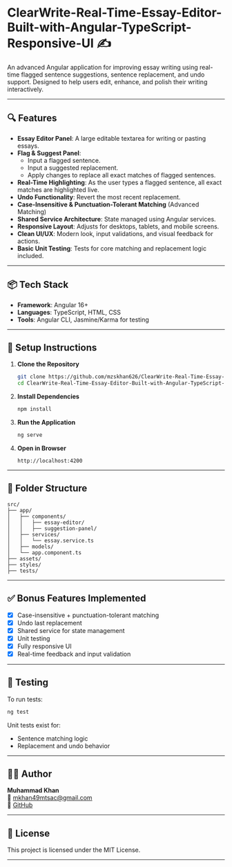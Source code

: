 # ClearWrite-Real-Time-Essay-Editor-Built-with-Angular-TypeScript-Responsive-UI ✍️

An advanced Angular application for improving essay writing using real-time flagged sentence suggestions, sentence replacement, and undo support. Designed to help users edit, enhance, and polish their writing interactively.

---

## 🔍 Features

- **Essay Editor Panel**: A large editable textarea for writing or pasting essays.
- **Flag & Suggest Panel**:
  - Input a flagged sentence.
  - Input a suggested replacement.
  - Apply changes to replace all exact matches of flagged sentences.
- **Real-Time Highlighting**: As the user types a flagged sentence, all exact matches are highlighted live.
- **Undo Functionality**: Revert the most recent replacement.
- **Case-Insensitive & Punctuation-Tolerant Matching** (Advanced Matching)
- **Shared Service Architecture**: State managed using Angular services.
- **Responsive Layout**: Adjusts for desktops, tablets, and mobile screens.
- **Clean UI/UX**: Modern look, input validations, and visual feedback for actions.
- **Basic Unit Testing**: Tests for core matching and replacement logic included.

---

## 📦 Tech Stack

- **Framework**: Angular 16+
- **Languages**: TypeScript, HTML, CSS
- **Tools**: Angular CLI, Jasmine/Karma for testing

---

## 🚀 Setup Instructions

1. **Clone the Repository**
   ```bash
   git clone https://github.com/mzskhan626/ClearWrite-Real-Time-Essay-Editor-Built-with-Angular-TypeScript-Responsive-UI
   cd ClearWrite-Real-Time-Essay-Editor-Built-with-Angular-TypeScript-Responsive-UI
   ```

2. **Install Dependencies**
   ```bash
   npm install
   ```

3. **Run the Application**
   ```bash
   ng serve
   ```

4. **Open in Browser**
   ```
   http://localhost:4200
   ```

---

## 📂 Folder Structure

```
src/
├── app/
│   ├── components/
│   │   ├── essay-editor/
│   │   ├── suggestion-panel/
│   ├── services/
│   │   └── essay.service.ts
│   ├── models/
│   └── app.component.ts
├── assets/
├── styles/
├── tests/
```

---

## ✅ Bonus Features Implemented

- [x] Case-insensitive + punctuation-tolerant matching
- [x] Undo last replacement
- [x] Shared service for state management
- [x] Unit testing
- [x] Fully responsive UI
- [x] Real-time feedback and input validation

---

## 🧪 Testing

To run tests:

```bash
ng test
```

Unit tests exist for:
- Sentence matching logic
- Replacement and undo behavior

---

## 🙋‍♂️ Author

**Muhammad Khan**  
📧 mkhan49mtsac@gmail.com  
🔗 [GitHub](https://github.com/mzskhan626)

---

## 📄 License

This project is licensed under the MIT License.

---

